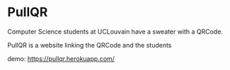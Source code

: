 # PullQR


Computer Science students at UCLouvain have a sweater with a QRCode.

PullQR is a website linking the QRCode and the students

demo: https://pullqr.herokuapp.com/
